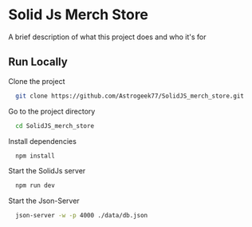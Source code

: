 
# Solid Js Merch Store

A brief description of what this project does and who it's for


## Run Locally

Clone the project

```bash
  git clone https://github.com/Astrogeek77/SolidJS_merch_store.git
```

Go to the project directory

```bash
  cd SolidJS_merch_store
```

Install dependencies

```bash
  npm install
```

Start the SolidJs server

```bash
  npm run dev
```

Start the Json-Server

```bash
  json-server -w -p 4000 ./data/db.json
